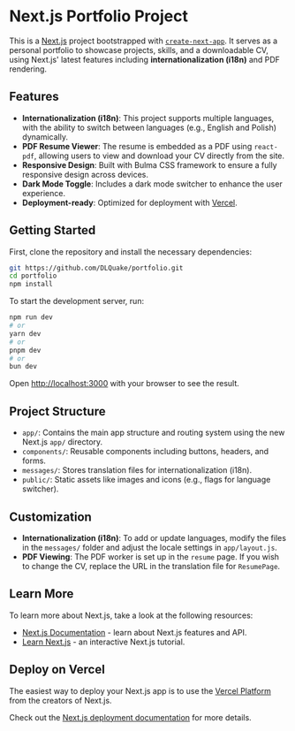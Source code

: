 # Next.js Portfolio Project

This is a [Next.js](https://nextjs.org) project bootstrapped with [`create-next-app`](https://nextjs.org/docs/app/api-reference/cli/create-next-app). It serves as a personal portfolio to showcase projects, skills, and a downloadable CV, using Next.js' latest features including **internationalization (i18n)** and PDF rendering.

## Features

- **Internationalization (i18n)**: This project supports multiple languages, with the ability to switch between languages (e.g., English and Polish) dynamically.
- **PDF Resume Viewer**: The resume is embedded as a PDF using `react-pdf`, allowing users to view and download your CV directly from the site.
- **Responsive Design**: Built with Bulma CSS framework to ensure a fully responsive design across devices.
- **Dark Mode Toggle**: Includes a dark mode switcher to enhance the user experience.
- **Deployment-ready**: Optimized for deployment with [Vercel](https://vercel.com).

## Getting Started

First, clone the repository and install the necessary dependencies:

```bash
git https://github.com/DLQuake/portfolio.git
cd portfolio
npm install
```

To start the development server, run:

```bash
npm run dev
# or
yarn dev
# or
pnpm dev
# or
bun dev
```

Open [http://localhost:3000](http://localhost:3000) with your browser to see the result.

## Project Structure

- `app/`: Contains the main app structure and routing system using the new Next.js `app/` directory.
- `components/`: Reusable components including buttons, headers, and forms.
- `messages/`: Stores translation files for internationalization (i18n).
- `public/`: Static assets like images and icons (e.g., flags for language switcher).

## Customization

- **Internationalization (i18n)**: To add or update languages, modify the files in the `messages/` folder and adjust the locale settings in `app/layout.js`.
- **PDF Viewing**: The PDF worker is set up in the `resume` page. If you wish to change the CV, replace the URL in the translation file for `ResumePage`.

## Learn More

To learn more about Next.js, take a look at the following resources:

- [Next.js Documentation](https://nextjs.org/docs) - learn about Next.js features and API.
- [Learn Next.js](https://nextjs.org/learn) - an interactive Next.js tutorial.

## Deploy on Vercel

The easiest way to deploy your Next.js app is to use the [Vercel Platform](https://vercel.com/new?utm_medium=default-template&filter=next.js&utm_source=create-next-app&utm_campaign=create-next-app-readme) from the creators of Next.js.

Check out the [Next.js deployment documentation](https://nextjs.org/docs/app/building-your-application/deploying) for more details.